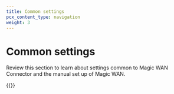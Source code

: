 ```yaml
---
title: Common settings
pcx_content_type: navigation
weight: 3
---
```


# Common settings

Review this section to learn about settings common to Magic WAN Connector and the manual set up of Magic WAN.

{{<directory-listing>}}